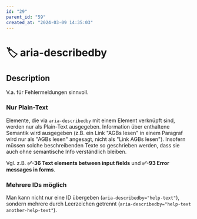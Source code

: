 ```yaml
---
id: "29"
parent_id: "59"
created_at: "2024-03-09 14:35:03"
---
```


# 🏷️ aria-describedby

## Description

V.a. für Fehlermeldungen sinnvoll.

### Nur Plain-Text

Elemente, die via `aria-describedby` mit einem Element verknüpft sind, werden nur als Plain-Text ausgegeben. Information über enthaltene Semantik wird ausgegeben (z.B. ein Link "AGBs lesen" in einem Paragraf wird nur als "AGBs lesen" angesagt, nicht als "Link AGBs lesen"). Insofern müssen solche beschreibenden Texte so geschrieben werden, dass sie auch ohne semantische Info verständlich bleiben.

Vgl. z.B. **✅-36 Text elements between input fields** und **✅-93 Error messages in forms**.

### Mehrere IDs möglich

Man kann nicht nur eine ID übergeben (`aria-describedby="help-text"`), sondern mehrere durch Leerzeichen getrennt (`aria-describedby="help-text another-help-text"`).